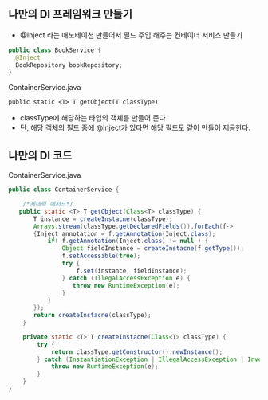
## 나만의 DI 프레임워크 만들기

+ @Inject 라는 애노테이션 만들어서 필드 주입 해주는 컨테이너 서비스 만들기

```java
public class BookService {
  @Inject
  BookRepository bookRepository;
}

```

ContainerService.java
```
public static <T> T getObject(T classType)
```

+ classType에 해당하는 타입의 객체를 만들어 준다.
+ 단, 해당 객체의 필드 중에 @Inject가 있다면 해당 필드도 같이 만들어 제공한다.

## 나만의 DI 코드

ContainerService.java

```java
public class ContainerService {

    /*제네릭 메서드*/
   public static <T> T getObject(Class<T> classType) {
       T instance = createInstacne(classType);
       Arrays.stream(classType.getDeclaredFields()).forEach(f->
       {Inject annotation = f.getAnnotation(Inject.class);
           if( f.getAnnotation(Inject.class) != null ) {
               Object fieldInstance = createInstacne(f.getType());
               f.setAccessible(true);
               try {
                   f.set(instance, fieldInstance);
               } catch (IllegalAccessException e) {
                  throw new RuntimeException(e);
               }
           }
       });
       return createInstacne(classType);
    }

    private static <T> T createInstacne(Class<T> classType) {
        try {
            return classType.getConstructor().newInstance();
        } catch (InstantiationException | IllegalAccessException | InvocationTargetException | NoSuchMethodException e) {
            throw new RuntimeException(e);
        }
    }
}
```
